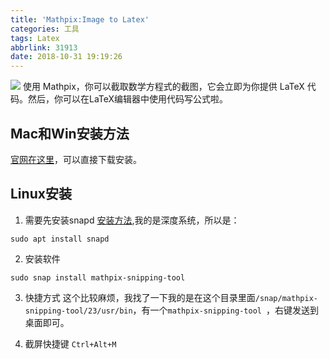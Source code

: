 ```yaml
---
title: 'Mathpix:Image to Latex'
categories: 工具
tags: Latex
abbrlink: 31913
date: 2018-10-31 19:19:26
---
```

![](https://i.loli.net/2018/10/31/5bd9905467947.png)
使用 Mathpix，你可以截取数学方程式的截图，它会立即为你提供 LaTeX 代码。然后，你可以在LaTeX编辑器中使用代码写公式啦。
<!--more-->
## Mac和Win安装方法
[官网在这里](https://mathpix.com/)，可以直接下载安装。

## Linux安装
1. 需要先安装snapd
[安装方法](https://docs.snapcraft.io/installing-snapd/6735),我的是深度系统，所以是：
```shell
sudo apt install snapd
```
2. 安装软件
```shell
sudo snap install mathpix-snipping-tool
```
3. 快捷方式
这个比较麻烦，我找了一下我的是在这个目录里面`/snap/mathpix-snipping-tool/23/usr/bin`，有一个`mathpix-snipping-tool `，右键发送到桌面即可。

4. 截屏快捷键
`Ctrl+Alt+M`



